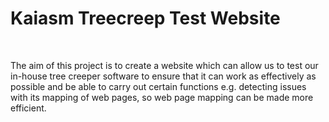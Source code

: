 <h1>Kaiasm Treecreep Test Website</h1>
<br>
<p>The aim of this project is to create a website which can allow us to test our in-house tree creeper software to ensure that it can work as effectively as possible and be able to carry out certain functions e.g. detecting issues with its mapping of web pages, so web page mapping can be made more efficient.</p>
